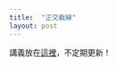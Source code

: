 ```yaml
---
title:  "正交截線"
layout: post
---
```


講義放在[這裡][Orthotransversal.pdf]，不定期更新！

[Orthotransversal.pdf]:/https://github.com/Permutation-Chang/Permutation-Chang.github.io/Orthotransversal.pdf


